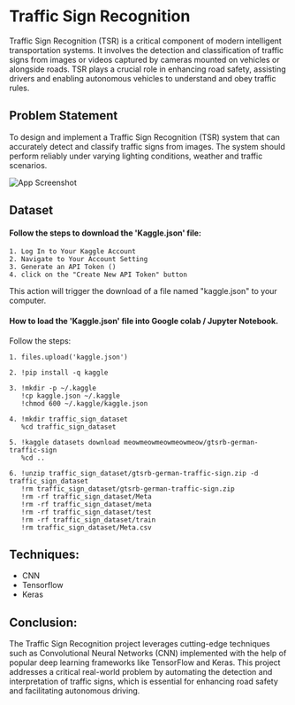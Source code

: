 
# Traffic Sign Recognition
Traffic Sign Recognition (TSR) is a critical component of modern intelligent transportation systems. It involves the detection and classification of traffic signs from images or videos captured by cameras mounted on vehicles or alongside roads. TSR plays a crucial role in enhancing road safety, assisting drivers and enabling autonomous vehicles to understand and obey traffic rules.


## Problem Statement 
To design and implement a Traffic Sign Recognition (TSR) system that can accurately detect and classify traffic signs from images. The system should perform reliably under varying lighting conditions, weather and traffic scenarios. 



![App Screenshot](https://fnsautoglass.com/wp-content/uploads/2022/10/Traffic-Sign-Recognition3.png.webp)


##  Dataset
#### Follow the steps to download the 'Kaggle.json' file:

    1. Log In to Your Kaggle Account
    2. Navigate to Your Account Setting 
    3. Generate an API Token ()
    4. click on the "Create New API Token" button

This action will trigger the download of a file named "kaggle.json" to your computer.

####  How to load the 'Kaggle.json' file into Google colab / Jupyter Notebook.
Follow the steps:

    1. files.upload('kaggle.json')

    2. !pip install -q kaggle

    3. !mkdir -p ~/.kaggle
       !cp kaggle.json ~/.kaggle
       !chmod 600 ~/.kaggle/kaggle.json

    4. !mkdir traffic_sign_dataset
       %cd traffic_sign_dataset

    5. !kaggle datasets download meowmeowmeowmeowmeow/gtsrb-german-traffic-sign
       %cd ..

    6. !unzip traffic_sign_dataset/gtsrb-german-traffic-sign.zip -d traffic_sign_dataset
       !rm traffic_sign_dataset/gtsrb-german-traffic-sign.zip
       !rm -rf traffic_sign_dataset/Meta
       !rm -rf traffic_sign_dataset/meta
       !rm -rf traffic_sign_dataset/test
       !rm -rf traffic_sign_dataset/train
       !rm traffic_sign_dataset/Meta.csv

## Techniques:
* CNN
* Tensorflow
* Keras

## Conclusion:
The Traffic Sign Recognition project leverages cutting-edge techniques such as Convolutional Neural Networks (CNN) implemented with the help of popular deep learning frameworks like TensorFlow and Keras. This project addresses a critical real-world problem by automating the detection and interpretation of traffic signs, which is essential for enhancing road safety and facilitating autonomous driving.
